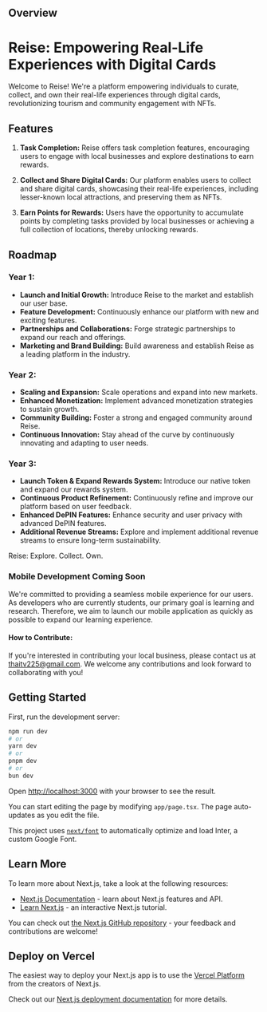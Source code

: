 
## Overview
# Reise: Empowering Real-Life Experiences with Digital Cards

Welcome to Reise! We're a platform empowering individuals to curate, collect, and own their real-life experiences through digital cards, revolutionizing tourism and community engagement with NFTs.

## Features

1. **Task Completion:** Reise offers task completion features, encouraging users to engage with local businesses and explore destinations to earn rewards.

2. **Collect and Share Digital Cards:** Our platform enables users to collect and share digital cards, showcasing their real-life experiences, including lesser-known local attractions, and preserving them as NFTs.

3. **Earn Points for Rewards:** Users have the opportunity to accumulate points by completing tasks provided by local businesses or achieving a full collection of locations, thereby unlocking rewards.

## Roadmap

### Year 1:
- **Launch and Initial Growth:** Introduce Reise to the market and establish our user base.
- **Feature Development:** Continuously enhance our platform with new and exciting features.
- **Partnerships and Collaborations:** Forge strategic partnerships to expand our reach and offerings.
- **Marketing and Brand Building:** Build awareness and establish Reise as a leading platform in the industry.

### Year 2:
- **Scaling and Expansion:** Scale operations and expand into new markets.
- **Enhanced Monetization:** Implement advanced monetization strategies to sustain growth.
- **Community Building:** Foster a strong and engaged community around Reise.
- **Continuous Innovation:** Stay ahead of the curve by continuously innovating and adapting to user needs.

### Year 3:
- **Launch Token & Expand Rewards System:** Introduce our native token and expand our rewards system.
- **Continuous Product Refinement:** Continuously refine and improve our platform based on user feedback.
- **Enhanced DePIN Features:** Enhance security and user privacy with advanced DePIN features.
- **Additional Revenue Streams:** Explore and implement additional revenue streams to ensure long-term sustainability.

Reise: Explore. Collect. Own.

### Mobile Development Coming Soon

We're committed to providing a seamless mobile experience for our users. As developers who are currently students, our primary goal is learning and research. Therefore, we aim to launch our mobile application as quickly as possible to expand our learning experience.

#### How to Contribute:

If you're interested in contributing your local business, please contact us at thaitv225@gmail.com. We welcome any contributions and look forward to collaborating with you!

## Getting Started

First, run the development server:

```bash
npm run dev
# or
yarn dev
# or
pnpm dev
# or
bun dev
```

Open [http://localhost:3000](http://localhost:3000) with your browser to see the result.

You can start editing the page by modifying `app/page.tsx`. The page auto-updates as you edit the file.

This project uses [`next/font`](https://nextjs.org/docs/basic-features/font-optimization) to automatically optimize and load Inter, a custom Google Font.

## Learn More

To learn more about Next.js, take a look at the following resources:

- [Next.js Documentation](https://nextjs.org/docs) - learn about Next.js features and API.
- [Learn Next.js](https://nextjs.org/learn) - an interactive Next.js tutorial.

You can check out [the Next.js GitHub repository](https://github.com/vercel/next.js/) - your feedback and contributions are welcome!

## Deploy on Vercel

The easiest way to deploy your Next.js app is to use the [Vercel Platform](https://vercel.com/new?utm_medium=default-template&filter=next.js&utm_source=create-next-app&utm_campaign=create-next-app-readme) from the creators of Next.js.

Check out our [Next.js deployment documentation](https://nextjs.org/docs/deployment) for more details.
